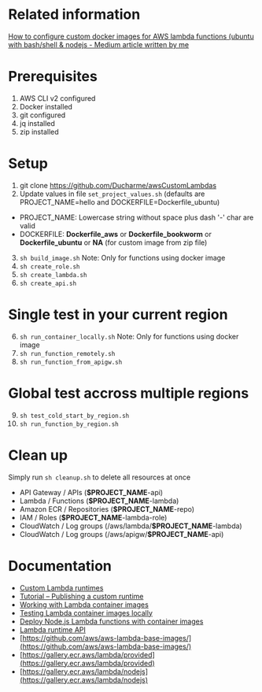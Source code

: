 
# Related information

[How to configure custom docker images for AWS lambda functions (ubuntu with bash/shell & nodejs - Medium article written by me](https://medium.com/@claude.ducharme/how-to-configure-custom-docker-images-for-aws-lambda-functions-ubuntu-with-bash-shell-nodejs-e1d6592c88b3)


# Prerequisites

1. AWS CLI v2 configured
2. Docker installed
3. git configured
4. jq installed
5. zip installed


# Setup

1. git clone https://github.com/Ducharme/awsCustomLambdas
2. Update values in file `set_project_values.sh` (defaults are PROJECT_NAME=hello and DOCKERFILE=Dockerfile_ubuntu)
  * PROJECT_NAME: Lowercase string without space plus dash '-' char are valid
  * DOCKERFILE: **Dockerfile_aws** or **Dockerfile_bookworm** or **Dockerfile_ubuntu** or **NA** (for custom image from zip file)
3. `sh build_image.sh` Note: Only for functions using docker image
4. `sh create_role.sh`
5. `sh create_lambda.sh`
6. `sh create_api.sh`


# Single test in your current region

6. `sh run_container_locally.sh` Note: Only for functions using docker image
7. `sh run_function_remotely.sh`
8. `sh run_function_from_apigw.sh`


# Global test accross multiple regions

9. `sh test_cold_start_by_region.sh`
10. `sh run_function_by_region.sh`


# Clean up

Simply run `sh cleanup.sh` to delete all resources at once
* API Gateway / APIs (**$PROJECT_NAME**-api)
* Lambda / Functions (**$PROJECT_NAME**-lambda)
* Amazon ECR / Repositories (**$PROJECT_NAME**-repo)
* IAM / Roles (**$PROJECT_NAME**-lambda-role)
* CloudWatch / Log groups (/aws/lambda/**$PROJECT_NAME**-lambda)
* CloudWatch / Log groups (/aws/apigw/**$PROJECT_NAME**-api)


# Documentation

* [Custom Lambda runtimes](https://docs.aws.amazon.com/lambda/latest/dg/runtimes-custom.html)
* [Tutorial – Publishing a custom runtime](https://docs.aws.amazon.com/lambda/latest/dg/runtimes-walkthrough.html)
* [Working with Lambda container images](https://docs.aws.amazon.com/lambda/latest/dg/images-create.html)
* [Testing Lambda container images locally](https://docs.aws.amazon.com/lambda/latest/dg/images-test.html)
* [Deploy Node.js Lambda functions with container images](https://docs.aws.amazon.com/lambda/latest/dg/nodejs-image.html)
* [Lambda runtime API](https://docs.aws.amazon.com/lambda/latest/dg/runtimes-api.html)
* [https://github.com/aws/aws-lambda-base-images/](https://github.com/aws/aws-lambda-base-images/)
* [https://gallery.ecr.aws/lambda/provided](https://gallery.ecr.aws/lambda/provided)
* [https://gallery.ecr.aws/lambda/nodejs](https://gallery.ecr.aws/lambda/nodejs)
